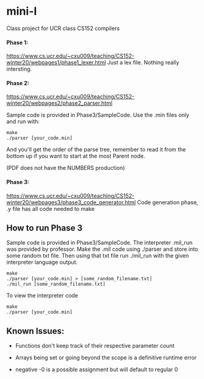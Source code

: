# mini-l
Class project for UCR class CS152 compilers

#### Phase 1:
https://www.cs.ucr.edu/~cxu009/teaching/CS152-winter20/webpages1/phase1_lexer.html
Just a lex file. Nothing really intersting.

#### Phase 2:
https://www.cs.ucr.edu/~cxu009/teaching/CS152-winter20/webpages2/phase2_parser.html

Sample code is provided in Phase3/SampleCode. Use the .min files only and run with:
```
make
./parser [your_code.min]
```
And you'll get the order of the parse tree, remember to read it from the bottom up if you want to start at the most Parent node.

(PDF does not have the NUMBERS production)

#### Phase 3:
https://www.cs.ucr.edu/~cxu009/teaching/CS152-winter20/webpages3/phase3_code_generator.html
Code generation phase, .y file has all code needed to make


## How to run Phase 3
Sample code is provided in Phase3/SampleCode. The interpreter .mil_run was provided by professor. Make the .mil code using ./parser and store into some random txt file. Then using that txt file run ./mil_run with the given interpreter language output.

```
make
./parser [your_code.min] > [some_random_filename.txt]
./mil_run [some_random_filename.txt] 
```

To view the interpreter code
```
make
./parser [your_code.min]
```

## Known Issues:
- Functions don't keep track of their respective parameter count

- Arrays being set or going beyond the scope is a definitive runtime error

- negative -0 is a possible assignment but will default to regular 0
